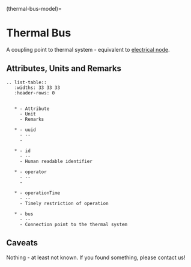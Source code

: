 (thermal-bus-model)=

# Thermal Bus

A coupling point to thermal system - equivalent to [electrical node](https://powersystemdatamodel.readthedocs.io/en/latest/models.md/result.md/grid.md/node.md#node).

## Attributes, Units and Remarks

```{eval-rst}
.. list-table::
   :widths: 33 33 33
   :header-rows: 0


   * - Attribute
     - Unit
     - Remarks

   * - uuid
     - --
     -

   * - id
     - --
     - Human readable identifier

   * - operator
     - --
     -

   * - operationTime
     - --
     - Timely restriction of operation

   * - bus
     - --
     - Connection point to the thermal system

```

## Caveats

Nothing - at least not known.
If you found something, please contact us!
